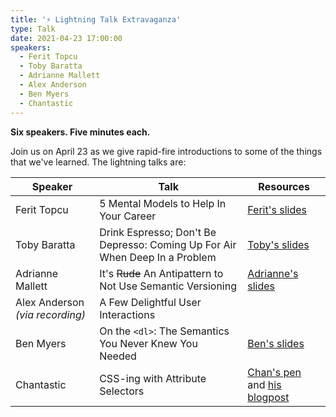 ```yaml
---
title: '⚡ Lightning Talk Extravaganza'
type: Talk
date: 2021-04-23 17:00:00
speakers:
  - Ferit Topcu
  - Toby Baratta
  - Adrianne Mallett
  - Alex Anderson
  - Ben Myers
  - Chantastic
---
```


**Six speakers. Five minutes each.**

Join us on April 23 as we give rapid-fire introductions to some of the things that we've learned. The lightning talks are:

| Speaker                         | Talk                                                                        | Resources                                                                                                                            |
| ------------------------------- | --------------------------------------------------------------------------- | ------------------------------------------------------------------------------------------------------------------------------------ |
| Ferit Topcu                     | 5 Mental Models to Help In Your Career                                      | [Ferit's slides](https://app.pitch.com/app/public/presentation/69f7599c-0828-4115-9f5e-b7869d20b323)                                 |
| Toby Baratta                    | Drink Espresso; Don't Be Depresso: Coming Up For Air When Deep In a Problem | [Toby's slides](https://drive.google.com/file/d/1mfIpA1916fevjur8qkTEH643ryVLjASW/view?usp=sharing)                                  |
| Adrianne Mallett                | It's ~~Rude~~ An Antipattern to Not Use Semantic Versioning                 | [Adrianne's slides](https://drive.google.com/file/d/1xCf9ZzStuSq44gPTltcxOmaJzOIp9qOA/view?usp=sharing)                              |
| Alex Anderson _(via recording)_ | A Few Delightful User Interactions                                          |
| Ben Myers                       | On the `<dl>`: The Semantics You Never Knew You Needed                      | [Ben's slides](https://docs.google.com/presentation/d/1MfWxT_sAhuNQEPq4Y0OnGvt5dL5SUzvdGAtHiGOiAKo/edit?usp=sharing)                 |
| Chantastic                      | CSS-ing with Attribute Selectors                                            | [Chan's pen](https://codepen.io/chantastic/pen/eYgPQjb) and [his blogpost](https://chan.dev/posts/css-ing-with-attribute-selectors/) |
